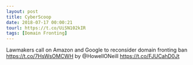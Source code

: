 ```yaml
---
layout: post
title: CyberScoop
date: 2018-07-17 00:00:21
tourl: https://t.co/UiSN102kIR
tags: [Domain Fronting]
---
```

Lawmakers call on Amazon and Google to reconsider domain fronting ban https://t.co/7HsWsOMCWH by @HowellONeill https://t.co/FJUCahD0Jt